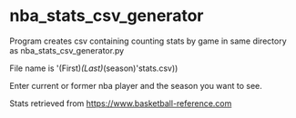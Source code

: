# nba_stats_csv_generator

Program creates csv containing counting stats by game in same directory as nba_stats_csv_generator.py

File name is '(First)_(Last)_(season)'stats.csv))

Enter current or former nba player and the season you want to see.

Stats retrieved from https://www.basketball-reference.com
